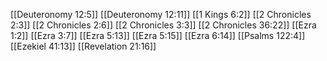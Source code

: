 [[Deuteronomy 12:5]]
[[Deuteronomy 12:11]]
[[1 Kings 6:2]]
[[2 Chronicles 2:3]]
[[2 Chronicles 2:6]]
[[2 Chronicles 3:3]]
[[2 Chronicles 36:22]]
[[Ezra 1:2]]
[[Ezra 3:7]]
[[Ezra 5:13]]
[[Ezra 5:15]]
[[Ezra 6:14]]
[[Psalms 122:4]]
[[Ezekiel 41:13]]
[[Revelation 21:16]]
